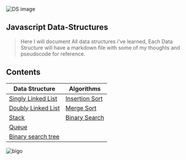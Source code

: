 
![DS image](https://miro.medium.com/max/3840/0*q3GNg6zIUYoqQbIs.png)

## Javascript Data-Structures 
> Here I will document All data structures i've learned, Each Data Structure will have a markdown file with some of my thoughts and pseudocode for reference.  

## Contents

Data Structure| Algorithms
------------ | ------------
[Singly Linked List](https://github.com/antman999/Javascript-data-structures/tree/main/SinglyLinkedList) |[Insertion Sort](https://github.com/antman999/Javascript-data-structures/tree/main/InsertionSort)
[Doubly Linked List](https://github.com/antman999/Javascript-data-structures/tree/main/DoublyLinkedList) | [Merge Sort](https://github.com/antman999/Javascript-data-structures/tree/main/mergeSort)
[Stack](https://github.com/antman999/Javascript-data-structures/tree/main/Stack) |[Binary Search](https://github.com/antman999/Javascript-data-structures/tree/main/BinarySearch)
[Queue](https://github.com/antman999/Javascript-data-structures/tree/main/Queue) | 
[Binary search tree](https://github.com/antman999/Javascript-data-structures/tree/main/BinarySearchTree)|

![bigo](https://res.cloudinary.com/practicaldev/image/fetch/s--7xoWYVac--/c_imagga_scale,f_auto,fl_progressive,h_420,q_auto,w_1000/https://thepracticaldev.s3.amazonaws.com/i/s67yh2hsgfwrg6w08skj.png)